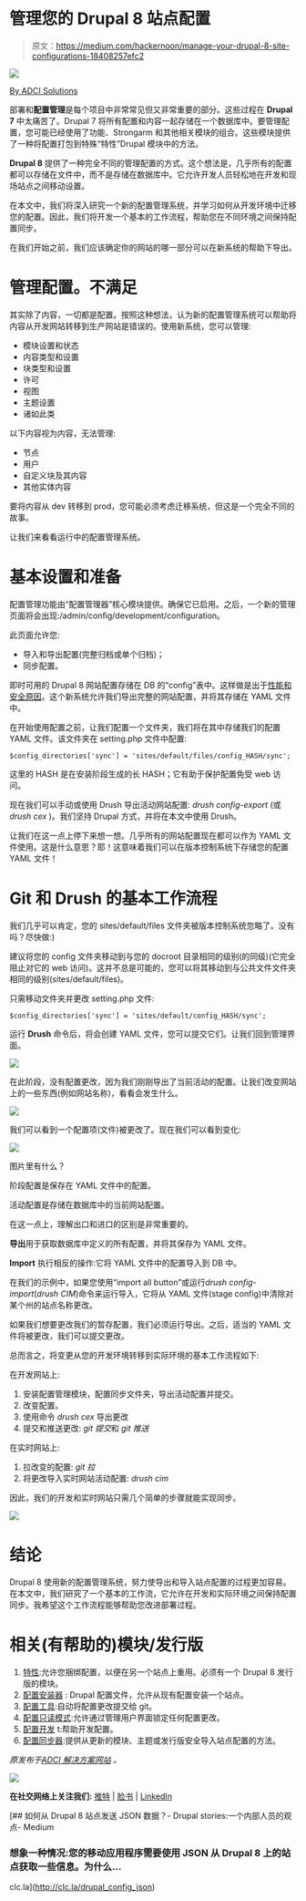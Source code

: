 # 管理您的 Drupal 8 站点配置

> 原文：<https://medium.com/hackernoon/manage-your-drupal-8-site-configurations-18408257efc2>

![](img/2c97a8d2b14af4e35789a9adfd27a970.png)

[By ADCI Solutions](http://clc.la/drupal_config)

部署和**配置管理**是每个项目中非常常见但又非常重要的部分。这些过程在 **Drupal 7** 中太痛苦了。Drupal 7 将所有配置和内容一起存储在一个数据库中。要管理配置，您可能已经使用了功能、Strongarm 和其他相关模块的组合。这些模块提供了一种将配置打包到特殊“特性”Drupal 模块中的方法。

**Drupal 8** 提供了一种完全不同的管理配置的方式。这个想法是，几乎所有的配置都可以存储在文件中，而不是存储在数据库中。它允许开发人员轻松地在开发和现场站点之间移动设置。

在本文中，我们将深入研究一个新的配置管理系统，并学习如何从开发环境中迁移您的配置。因此，我们将开发一个基本的工作流程，帮助您在不同环境之间保持配置同步。

在我们开始之前，我们应该确定你的网站的哪一部分可以在新系统的帮助下导出。

# 管理配置。不满足

其实除了内容，一切都是配置。按照这种想法，认为新的配置管理系统可以帮助将内容从开发网站转移到生产网站是错误的。使用新系统，您可以管理:

*   模块设置和状态
*   内容类型和设置
*   块类型和设置
*   许可
*   视图
*   主题设置
*   诸如此类

以下内容视为内容，无法管理:

*   节点
*   用户
*   自定义块及其内容
*   其他实体内容

要将内容从 dev 转移到 prod，您可能必须考虑迁移系统，但这是一个完全不同的故事。

让我们来看看运行中的配置管理系统。

# 基本设置和准备

配置管理功能由“配置管理器”核心模块提供。确保它已启用。之后，一个新的管理页面将会出现:/admin/config/development/configuration。

此页面允许您:

*   导入和导出配置(完整归档或单个归档)；
*   同步配置。

即时可用的 Drupal 8 网站配置存储在 DB 的“config”表中。这样做是出于[性能和安全原因](https://goo.gl/Y4jhSp)。这个新系统允许我们导出完整的网站配置，并将其存储在 YAML 文件中。

在开始使用配置之前，让我们配置一个文件夹，我们将在其中存储我们的配置 YAML 文件。该文件夹在 setting.php 文件中配置:

```
$config_directories['sync'] = 'sites/default/files/config_HASH/sync';
```

这里的 HASH 是在安装阶段生成的长 HASH；它有助于保护配置免受 web 访问。

现在我们可以手动或使用 Drush 导出活动网站配置: *drush config-export* (或 *drush cex* )。我们坚持 Drupal 方式，并将在本文中使用 Drush。

让我们在这一点上停下来想一想。几乎所有的网站配置现在都可以作为 YAML 文件使用。这是什么意思？耶！这意味着我们可以在版本控制系统下存储您的配置 YAML 文件！

# Git 和 Drush 的基本工作流程

我们几乎可以肯定，您的 sites/default/files 文件夹被版本控制系统忽略了。没有吗？尽快做:)

建议将您的 config 文件夹移动到与您的 docroot 目录相同的级别(的同级)(它完全阻止对它的 web 访问)。这并不总是可能的，您可以将其移动到与公共文件文件夹相同的级别(sites/default/files)。

只需移动文件夹并更改 setting.php 文件:

```
$config_directories['sync'] = 'sites/default/config_HASH/sync';
```

运行 **Drush** 命令后，将会创建 YAML 文件，您可以提交它们。让我们回到管理界面。

![](img/3d353c5ac37dcc289b22f29c9428f211.png)

在此阶段，没有配置更改，因为我们刚刚导出了当前活动的配置。让我们改变网站上的一些东西(例如网站名称)，看看会发生什么。

![](img/95597724405bd0bc1f439cecba721f40.png)

我们可以看到一个配置项(文件)被更改了。现在我们可以看到变化:

![](img/cf4d87c225695339ce9ca5d9d78c275f.png)

图片里有什么？

阶段配置是保存在 YAML 文件中的配置。

活动配置是存储在数据库中的当前网站配置。

在这一点上，理解出口和进口的区别是非常重要的。

**导出**用于获取数据库中定义的所有配置，并将其保存为 YAML 文件。

**Import** 执行相反的操作:它将 YAML 文件中的配置导入到 DB 中。

在我们的示例中，如果您使用“import all button”或运行*drush config-import*(*drush CIM*)命令来运行导入，它将从 YAML 文件(stage config)中清除对某个州的站点名称更改。

如果我们想要更改我们的暂存配置，我们必须运行导出。之后，适当的 YAML 文件将被更改，我们可以提交更改。

总而言之，将变更从您的开发环境转移到实际环境的基本工作流程如下:

在开发网站上:

1.  安装配置管理模块，配置同步文件夹，导出活动配置并提交。
2.  改变配置。
3.  使用命令 *drush cex* 导出更改
4.  提交和推送更改: *git 提交*和 *git 推送*

在实时网站上:

1.  拉改变的配置: *git 拉*
2.  将更改导入实时网站活动配置: *drush cim*

因此，我们的开发和实时网站只需几个简单的步骤就能实现同步。

![](img/754d3256b012896e5c7ea70e3668d52a.png)

# 结论

Drupal 8 使用新的配置管理系统，努力使导出和导入站点配置的过程更加容易。在本文中，我们研究了一个基本的工作流，它允许在开发和实际环境之间保持配置同步。我希望这个工作流程能够帮助您改进部署过程。

# 相关(有帮助的)模块/发行版

1.  [特性](https://www.drupal.org/project/features):允许您捆绑配置，以便在另一个站点上重用。必须有一个 Drupal 8 发行版的模块。
2.  [配置安装器](https://www.drupal.org/project/config_installer) : Drupal 配置文件，允许从现有配置安装一个站点。
3.  [配置工具](https://www.drupal.org/project/config_tools):自动将配置更改提交给 git。
4.  [配置只读模式](https://www.drupal.org/project/config_readonly):允许通过管理用户界面锁定任何配置更改。
5.  [配置开发](https://www.drupal.org/project/config_devel) t:帮助开发配置。
6.  [配置同步器](https://www.drupal.org/project/config_sync):提供从更新的模块、主题或发行版安全导入站点配置的方法。

*原发布于*[*ADCI 解决方案网站*](http://clc.la/drupal_config1) *。*

![](img/73bcb62bbfda355e913e5b86e2193e46.png)

**在社交网络上关注我们:** [推特](https://twitter.com/ADCISolutions) | [脸书](https://www.facebook.com/adcisolutions/) | [LinkedIn](https://www.linkedin.com/company/adci-solutions/)

[](http://clc.la/drupal_config_json) [## 如何从 Drupal 8 站点发送 JSON 数据？- Drupal stories:一个内部人员的观点- Medium

### 想象一种情况:您的移动应用程序需要使用 JSON 从 Drupal 8 上的站点获取一些信息。为什么…

clc.la](http://clc.la/drupal_config_json)